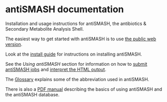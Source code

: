 # antiSMASH documentation

Installation and usage instructions for antiSMASH, the antibiotics & Secondary
Metabolite Analysis Shell.

The easiest way to get started with antiSMASH is to use [the public web
version](http://antismash.secondarymetabolites.org/).

Look at the [install guide](install.md) for instructions on installing antiSMASH.

See the *Using antiSMASH* section for information on how to [submit antiSMASH jobs](website_submission.md)
and [interpret the HTML output](understanding_output.md).

The [Glossary](glossary.md) explains some of the abbreviation used in antiSMASH.

There is also a [PDF manual](PDFmanual/antiSMASH5manual.pdf) describing the basics of using antiSMASH and the antiSMASH database.
